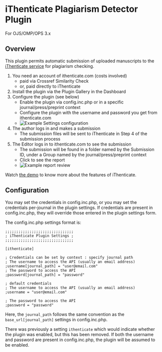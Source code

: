 # iThenticate Plagiarism Detector Plugin

For OJS/OMP/OPS 3.x

## Overview

This plugin permits automatic submission of uploaded manuscripts to the [iThenticate service](http://www.ithenticate.com/) for plagiarism checking.
1. You need an account of ithenticate.com (costs involved)
   * paid via Crossref Similarity Check
   * or, paid directly to iThenticate
2. Install the plugin via the Plugin Gallery in the Dashboard
3. Configure the plugin (see below)
   * Enable the plugin via config.inc.php or in a specific journal/press/preprint context
   * Configure the plugin with the username and password you get from ithenticate.com
   * ![Example Settings configuration](ithenticate-settings.png)
4. The author logs in and makes a submission
   * The submission files will be sent to iThenticate in Step 4 of the submission process
5. The Editor logs in to ithenticate.com to see the submission
   * The submission will be found in a folder named by the Submission ID, under a Group named by the journal/press/preprint context
   * Click to see the report
   * ![Example report review](ithenticate-report.png)

Watch [the demo](https://www.ithenticate.com/demo) to know more about the features of iThenticate.

## Configuration

You may set the credentials in config.inc.php, or you may set the credentials per-journal in the plugin settings.  If credentials are present in config.inc.php, they will override those entered in the plugin settings form.

The config.inc.php settings format is:

```
;;;;;;;;;;;;;;;;;;;;;;;;;;;;;;;
; iThenticate Plugin Settings ;
;;;;;;;;;;;;;;;;;;;;;;;;;;;;;;;

[ithenticate]

; Credentials can be set by context : specify journal path
; The username to access the API (usually an email address)
;username[journal_path] = "user@email.com"
; The password to access the API
;password[journal_path] = "password"

; default credentials
; The username to access the API (usually an email address)
;username = "user@email.com"

; The password to access the API
;password = "password"
```

Here, the `journal_path` follows the same convention as the `base_url[journal_path]` settings in config.inc.php.

There was previously a setting `ithenticate` which would indicate whether the plugin was enabled, but this has been removed.  If both the username and password are present in config.inc.php, the plugin will be assumed to be enabled.
